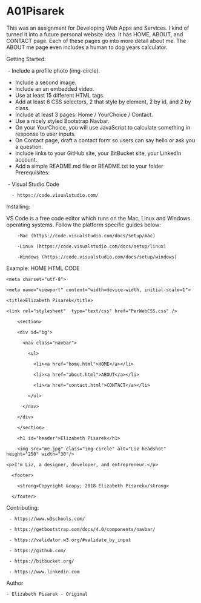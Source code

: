 # A01Pisarek

This was an assignment for Developing Web Apps and Services. I kind of turned it into a future personal website idea. It has HOME, ABOUT, and CONTACT page. Each of these pages go into more detail about me. The ABOUT me page even includes a human to dog years calculator.

Getting Started:

  - Include a profile photo (img-circle).
  - Include a second image.
  - Include an an embedded video.
  - Use at least 15 different HTML tags.
  - Add at least 6 CSS selectors, 2 that style by element, 2 by id, and 2 by class.
  - Include at least 3 pages: Home / YourChoice / Contact.
  - Use a nicely styled Bootstrap Navbar.
  - On your YourChoice, you will use JavaScript to calculate something in response to user inputs. 
  - On Contact page, draft a contact form so users can say hello or ask you a question.
  - Include links to your GitHub site, your BitBucket site, your LinkedIn account.
  - Add a simple README.md file or README.txt to your folder
  
Prerequisites:

  - Visual Studio Code
  
      - https://code.visualstudio.com/

Installing:

  VS Code is a free code editor which runs on the Mac, Linux and Windows operating systems.
      Follow the platform specific guides below:
      
        -Mac (https://code.visualstudio.com/docs/setup/mac)
        
        -Linux (https://code.visualstudio.com/docs/setup/linux)
        
        -Windows (https://code.visualstudio.com/docs/setup/windows)
        
Example: HOME HTML CODE

<!DOCTYPE html>

<html>
 
  <head>
 
    <meta charset="utf-8">
    
    <meta name="viewport" content="width=device-width, initial-scale=1">
    
    <title>Elizabeth Pisarek</title>
    
    <link rel="stylesheet"  type="text/css" href="PerWebCSS.css" />
    
  </head>
  
  <body>
 
        <section>
        
        <div id="bg">
        
          <nav class="navbar">
         
            <ul>
            
              <li><a href="home.html">HOME</a></li>
              
              <li><a href="about.html">ABOUT</a></li>
              
              <li><a href="contact.html">CONTACT</a></li>
              
            </ul>
            
          </nav>
          
        </div>
        
        </section>
        
        <h1 id="header">Elizabeth Pisarek</h1>
        
        <img src="me.jpg" class="img-circle" alt="Liz headshot" height="250" width="30"/>
        
    <p>I'm Liz, a designer, developer, and entrepreneur.</p>
    
      <footer>
      
        <strong>Copyright &copy; 2018 Elizabeth Pisarek</strong>
        
      </footer>
      
  </body>
  
  </html>
  
  Contributing:
  
     - https://www.w3schools.com/
     
     - https://getbootstrap.com/docs/4.0/components/navbar/
     
     - https://validator.w3.org/#validate_by_input 
     
     - https://github.com/
     
     - https://bitbucket.org/
     
     - https://www.linkedin.com
     
  Author
  
    - Elizabeth Pisarek - Original
